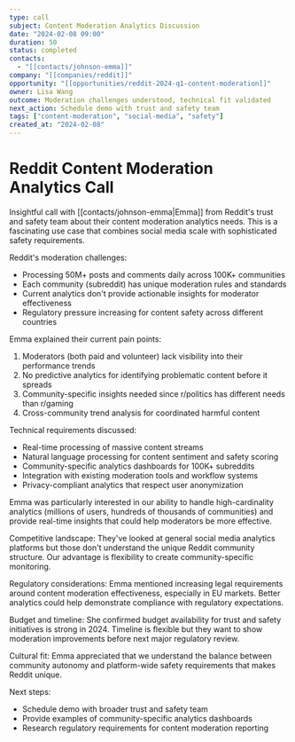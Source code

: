 ```yaml
---
type: call
subject: Content Moderation Analytics Discussion
date: "2024-02-08 09:00"
duration: 50
status: completed
contacts:
  - "[[contacts/johnson-emma]]"
company: "[[companies/reddit]]"
opportunity: "[[opportunities/reddit-2024-q1-content-moderation]]"
owner: Lisa Wang
outcome: Moderation challenges understood, technical fit validated
next_action: Schedule demo with trust and safety team
tags: ["content-moderation", "social-media", "safety"]
created_at: "2024-02-08"
---
```


# Reddit Content Moderation Analytics Call

Insightful call with [[contacts/johnson-emma|Emma]] from Reddit's trust and safety team about their content moderation analytics needs. This is a fascinating use case that combines social media scale with sophisticated safety requirements.

Reddit's moderation challenges:
- Processing 50M+ posts and comments daily across 100K+ communities
- Each community (subreddit) has unique moderation rules and standards
- Current analytics don't provide actionable insights for moderator effectiveness
- Regulatory pressure increasing for content safety across different countries

Emma explained their current pain points:
1. Moderators (both paid and volunteer) lack visibility into their performance trends
2. No predictive analytics for identifying problematic content before it spreads
3. Community-specific insights needed since r/politics has different needs than r/gaming
4. Cross-community trend analysis for coordinated harmful content

Technical requirements discussed:
- Real-time processing of massive content streams
- Natural language processing for content sentiment and safety scoring
- Community-specific analytics dashboards for 100K+ subreddits  
- Integration with existing moderation tools and workflow systems
- Privacy-compliant analytics that respect user anonymization

Emma was particularly interested in our ability to handle high-cardinality analytics (millions of users, hundreds of thousands of communities) and provide real-time insights that could help moderators be more effective.

Competitive landscape: They've looked at general social media analytics platforms but those don't understand the unique Reddit community structure. Our advantage is flexibility to create community-specific monitoring.

Regulatory considerations: Emma mentioned increasing legal requirements around content moderation effectiveness, especially in EU markets. Better analytics could help demonstrate compliance with regulatory expectations.

Budget and timeline: She confirmed budget availability for trust and safety initiatives is strong in 2024. Timeline is flexible but they want to show moderation improvements before next major regulatory review.

Cultural fit: Emma appreciated that we understand the balance between community autonomy and platform-wide safety requirements that makes Reddit unique.

Next steps:
- Schedule demo with broader trust and safety team
- Provide examples of community-specific analytics dashboards
- Research regulatory requirements for content moderation reporting